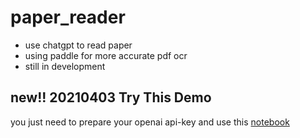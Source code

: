 # paper_reader

- use chatgpt to read paper
- using paddle for more accurate pdf ocr
- still in development

## new!! 20210403 Try This Demo

you just need to prepare your openai api-key and use this [notebook](https://colab.research.google.com/drive/1fbAiWfuUQo2xFfwpiAnyQZPzoId0dGMS?usp=sharing)
